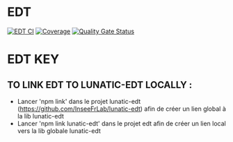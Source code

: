 # EDT

[![EDT CI](https://github.com/InseeFrLab/edt/actions/workflows/ci.yaml/badge.svg)](https://github.com/InseeFrLab/edt/actions/workflows/ci.yaml)
[![Coverage](https://sonarcloud.io/api/project_badges/measure?project=InseeFrLab_edt&metric=coverage)](https://sonarcloud.io/dashboard?id=InseeFrLab_edt)
[![Quality Gate Status](https://sonarcloud.io/api/project_badges/measure?project=InseeFrLab_edt&metric=alert_status)](https://sonarcloud.io/dashboard?id=InseeFrLab_edt)

# EDT KEY

## TO LINK EDT TO LUNATIC-EDT LOCALLY :

-   Lancer 'npm link' dans le projet lunatic-edt (https://github.com/InseeFrLab/lunatic-edt) afin de créer un lien global à la lib lunatic-edt
-   Lancer 'npm link lunatic-edt' dans le projet edt afin de créer un lien local vers la lib globale lunatic-edt
